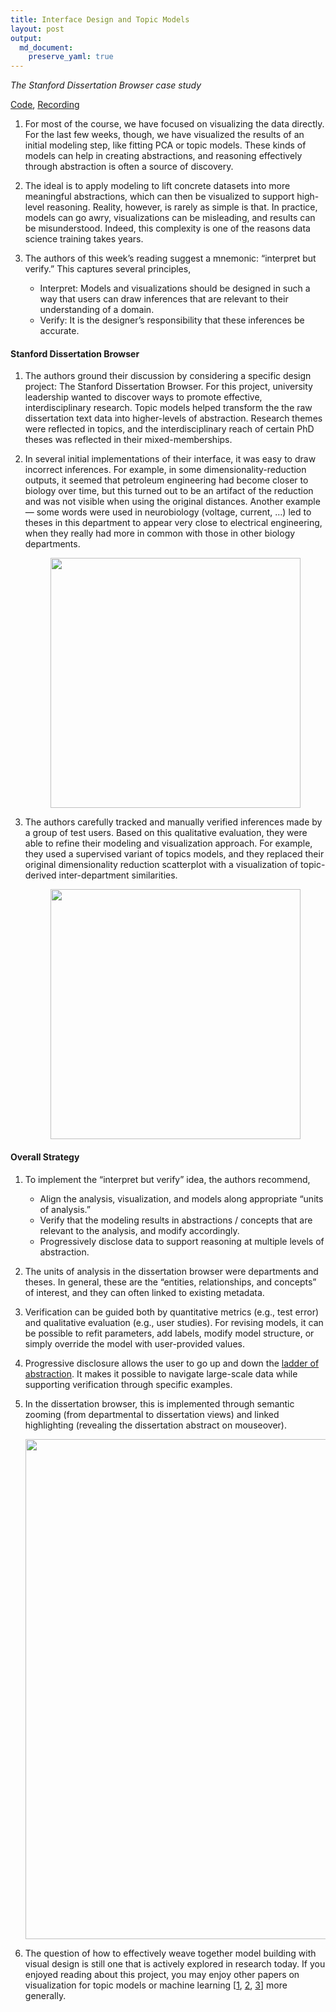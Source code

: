 ```yaml
---
title: Interface Design and Topic Models
layout: post
output: 
  md_document:
    preserve_yaml: true
---
```


*The Stanford Dissertation Browser case study*

[Code](https://github.com/krisrs1128/stat679_code/tree/main/examples/week12/week12-1.Rmd),
[Recording](https://mediaspace.wisc.edu/media/Week%2012%20-%203%3A%20Interface%20Design%20and%20Topic%20Models/1_jocz55hl)

1.  For most of the course, we have focused on visualizing the data
    directly. For the last few weeks, though, we have visualized the
    results of an initial modeling step, like fitting PCA or topic
    models. These kinds of models can help in creating abstractions, and
    reasoning effectively through abstraction is often a source of
    discovery.

2.  The ideal is to apply modeling to lift concrete datasets into more
    meaningful abstractions, which can then be visualized to support
    high-level reasoning. Reality, however, is rarely as simple is that.
    In practice, models can go awry, visualizations can be misleading,
    and results can be misunderstood. Indeed, this complexity is one of
    the reasons data science training takes years.

3.  The authors of this week’s reading suggest a mnemonic: “interpret
    but verify.” This captures several principles,

    -   Interpret: Models and visualizations should be designed in such
        a way that users can draw inferences that are relevant to their
        understanding of a domain.
    -   Verify: It is the designer’s responsibility that these
        inferences be accurate.

#### Stanford Dissertation Browser

1.  The authors ground their discussion by considering a specific design
    project: The Stanford Dissertation Browser. For this project,
    university leadership wanted to discover ways to promote effective,
    interdisciplinary research. Topic models helped transform the the
    raw dissertation text data into higher-levels of abstraction.
    Research themes were reflected in topics, and the interdisciplinary
    reach of certain PhD theses was reflected in their
    mixed-memberships.

2.  In several initial implementations of their interface, it was easy
    to draw incorrect inferences. For example, in some
    dimensionality-reduction outputs, it seemed that petroleum
    engineering had become closer to biology over time, but this turned
    out to be an artifact of the reduction and was not visible when
    using the original distances. Another example — some words were used
    in neurobiology (voltage, current, …) led to theses in this
    department to appear very close to electrical engineering, when they
    really had more in common with those in other biology departments.

    <p align="center">

    <img src="/stat679_notes/assets/week12-3/petroleum_case.png" width="400" />

    </p>

3.  The authors carefully tracked and manually verified inferences made
    by a group of test users. Based on this qualitative evaluation, they
    were able to refine their modeling and visualization approach. For
    example, they used a supervised variant of topics models, and they
    replaced their original dimensionality reduction scatterplot with a
    visualization of topic-derived inter-department similarities.

    <p align="center">

    <img src="/stat679_notes/assets/week12-3/radial_view.png" width="400" />

    </p>

#### Overall Strategy

1.  To implement the “interpret but verify” idea, the authors recommend,

    -   Align the analysis, visualization, and models along appropriate
        “units of analysis.”
    -   Verify that the modeling results in abstractions / concepts that
        are relevant to the analysis, and modify accordingly.
    -   Progressively disclose data to support reasoning at multiple
        levels of abstraction.

2.  The units of analysis in the dissertation browser were departments
    and theses. In general, these are the “entities, relationships, and
    concepts” of interest, and they can often linked to existing
    metadata.

3.  Verification can be guided both by quantitative metrics (e.g., test
    error) and qualitative evaluation (e.g., user studies). For revising
    models, it can be possible to refit parameters, add labels, modify
    model structure, or simply override the model with user-provided
    values.

4.  Progressive disclosure allows the user to go up and down the [ladder
    of abstraction](http://worrydream.com/LadderOfAbstraction/). It
    makes it possible to navigate large-scale data while supporting
    verification through specific examples.

5.  In the dissertation browser, this is implemented through semantic
    zooming (from departmental to dissertation views) and linked
    highlighting (revealing the dissertation abstract on mouseover).

    <p align="center">

    <img src="/stat679_notes/assets/week12-3/dissertation_browser_overview.png" width="800" />

    </p>

6.  The question of how to effectively weave together model building
    with visual design is still one that is actively explored in
    research today. If you enjoyed reading about this project, you may
    enjoy other papers on visualization for topic models or machine
    learning \[[1](https://visxai.io/), [2](https://distill.pub/),
    [3](https://www.sciencedirect.com/science/article/pii/S2468502X17300086)\]
    more generally.
